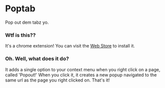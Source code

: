 # Poptab
Pop out dem tabz yo.

### Wtf is this??
It's a chrome extension! You can visit the [Web Store](https://chrome.google.com/webstore/detail/cjcglaclkfjolpcfhgbdkfecgnmjdgfo) to install it. 

### Oh. Well, what does it do?
It adds a single option to your context menu when you right click on a page, called 'Popout!'
When you click it, it creates a new popup navigated to the same url as the page you right clicked on.
That's it!

